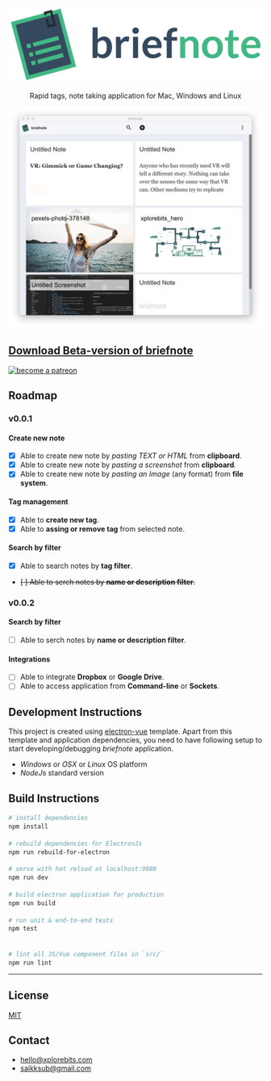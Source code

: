 <p align="center">
  <img src="screenshots/briefnote-hero.png"
    height="auto" width="auto"/>
</p>

<p align="center">
Rapid tags, note taking application for Mac, Windows and Linux
</p>

<p align="center">
  <img src="screenshots/Screen Shot 2018-10-07 at 12.27.44 AM.png"
    height="auto" width="auto"/>
</p>

## [Download Beta-version of briefnote](https://github.com/xplorebits/briefnote/releases/tag/v0.0.1)

<a href="https://www.patreon.com/saikksub"><img height="50px" width="auto" alt= "become a patreon" src="https://c5.patreon.com/external/logo/become_a_patron_button@2x.png"></a>

## Roadmap
### v0.0.1
#### Create new note
- [x] Able to create new note by *pasting TEXT or HTML* from **clipboard**.
- [x] Able to create new note by *pasting a screenshot* from **clipboard**.
- [x] Able to create new note by *pasting an Image* (any format) from **file system**.
#### Tag management
- [x] Able to **create new tag**.
- [x] Able to **assing or remove tag** from selected note.
#### Search by filter
- [X] Able to search notes by **tag filter**.
- ~~[ ] Able to serch notes by **name or description filter**.~~

### v0.0.2
#### Search by filter
- [ ] Able to serch notes by **name or description filter**.
#### Integrations
- [ ] Able to integrate **Dropbox** or **Google Drive**.
- [ ] Able to access application from **Command-line** or **Sockets**.

## Development Instructions
This project is created using [electron-vue](https://github.com/SimulatedGREG/electron-vue) template. Apart from this template and application dependencies, you need to have following setup to start developing/debugging *briefnote* application.
* *Windows* or *OSX* or *Linux* OS platform
* *NodeJs* standard version

## Build Instructions

``` bash
# install dependencies
npm install

# rebuild dependencies for ElectronJs
npm run rebuild-for-electron

# serve with hot reload at localhost:9080
npm run dev

# build electron application for production
npm run build

# run unit & end-to-end tests
npm test


# lint all JS/Vue component files in `src/`
npm run lint

```
---

## License
[MIT](https://opensource.org/licenses/MIT)

## Contact
* [hello@xplorebits.com](mailto:hello@xplorebits.com)
* [saikksub@gmail.com](mailto:hello@xplorebits.com)
